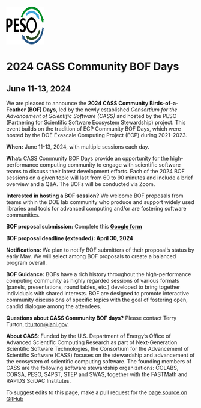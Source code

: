 <a href="https://pesoproject.org"><img src="PESO-Logo.png" alt="PESO Logo" style="width:100px;height:100px;"></a>

# 2024 CASS Community BOF Days
## June 11-13, 2024

We are pleased to announce the **2024 CASS Community Birds-of-a-Feather (BOF) Days**, led by the newly established _Consortium for the Advancement of Scientific Software (CASS)_ and hosted by the PESO (Partnering for Scientific Software Ecosystem Stewardship) project.  This event builds on the tradition of ECP Community BOF Days, which were hosted by the DOE Exascale Computing Project (ECP) during 2021–2023. 

**When:** June 11-13, 2024, with multiple sessions each day.

**What:** CASS Community BOF Days provide an opportunity for the high-performance computing community to engage with scientific software teams to discuss their latest development efforts.  Each of the 2024 BOF sessions on a given topic will last from 60 to 90 minutes and include a brief overview and a Q&A. The BOFs will be conducted via Zoom.

**Interested in hosting a BOF session?**  We welcome BOF proposals from teams within the DOE lab community who produce and support widely used libraries and tools for advanced computing and/or are fostering software communities. 

**BOF proposal submission:** Complete this [**Google form**](https://forms.gle/Z6DeCvxbNFatBgK9A)

**BOF proposal deadline (extended): April 30, 2024**

**Notifications:** We plan to notify BOF submitters of their proposal’s status by early May. We will select among BOF proposals to create a balanced program overall. 

**BOF Guidance:** BOFs have a rich history throughout the high-performance computing community as highly regarded sessions of various formats (panels, presentations, round tables, etc.) developed to bring together individuals with shared interests.  BOF are designed to promote interactive community discussions of specific topics with the goal of fostering open, candid dialogue among the attendees.

**Questions about CASS Community BOF days?**  Please contact Terry Turton, <tlturton@lanl.gov>.

**About CASS**: Funded by the U.S. Department of Energy’s Office of Advanced Scientific Computing Research as part of Next-Generation Scientific Software Technologies, the Consortium for the Advancement of Scientific Software (CASS) focuses on the stewardship and advancement of the ecosystem of scientific computing software. The founding members of CASS are the following software stewardship organizations: COLABS, CORSA, PESO, S4PST, STEP and SWAS, together with the FASTMath and RAPIDS SciDAC Institutes.  

To suggest edits to this page, make a pull request for the [page source on GitHub](https://github.com/pesoproject/pesoproject.github.io/blob/main/bofs.md)
